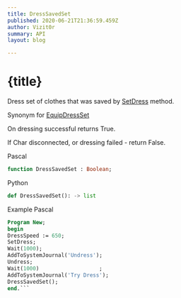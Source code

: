 ```yaml
---
title: DressSavedSet
published: 2020-06-21T21:36:59.459Z
author: Vizit0r
summary: API
layout: blog

---
```


# {title}

Dress set of clothes that was saved by [SetDress](Api/SetDress) method.

Synonym for [EquipDressSet](Api/EquipDressSet)

On dressing successful returns True.

If Char disconnected, or dressing failed - return False.



Pascal

```pascal
function DressSavedSet : Boolean;

```




Python
```python
def DressSavedSet(): -> list
```



Example Pascal

```pascal
Program New;
begin
DressSpeed := 650;
SetDress;
Wait(1000);
AddToSystemJournal('Undress');
Undress;
Wait(1000)                   ;
AddToSystemJournal('Try Dress');
DressSavedSet();
end.```


